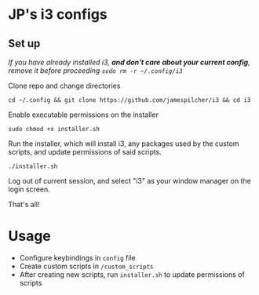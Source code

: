 # JP's i3 configs

## Set up

*If you have already installed i3, ***and don't care about your current config***, remove it before proceeding `sudo rm -r ~/.config/i3
`*


Clone repo and change directories
```
cd ~/.config && git clone https://github.com/jamespilcher/i3 && cd i3
```
Enable executable permissions on the installer
```
sudo chmod +x installer.sh
```
Run the installer, which will install i3, any packages used by the custom scripts, and update permissions of said scripts.

```
./installer.sh
```


Log out of current session, and select "i3" as your window manager on the login screen.

That's all!
# Usage
- Configure keybindings in `config` file
- Create custom scripts in `/custom_scripts`
- After creating new scripts, run `installer.sh` to update permissions of scripts
